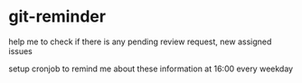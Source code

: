 # git-reminder
help me to check if there is any pending review request, new assigned issues

setup cronjob to remind me about these information at 16:00 every weekday
